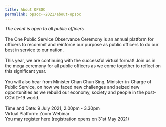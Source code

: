 ```yaml
---
title: About OPSOC
permalink: opsoc--2021/about-opsoc
---
```

<i>The event is open to all public officers</i><br>
<br>
The One Public Service Observance Ceremony is an annual platform for officers to recommit and reinforce our purpose as public officers to do our best in service to our nation.<br>
<br>
This year, we are continuing with the successful virtual format! Join us in the mega ceremony for all public officers as we come together to reflect on this significant year.<br>
<br>
You will also hear from Minister Chan Chun Sing, Minister-in-Charge of Public Service, on how we faced new challenges and seized new opportunities as we rebuild our economy, society and people in the post-COVID-19 world.<br>
<br>
Time and Date: 9 July 2021, 2.00pm - 3.30pm<br>
Virtual Platform: Zoom Webinar<br>
You may register here (registration opens on 31st May 2021)<br>
